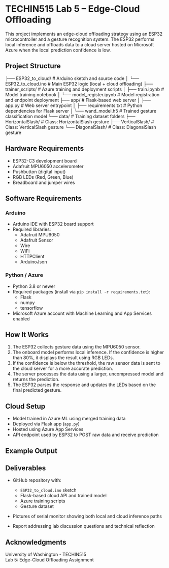 # TECHIN515 Lab 5 – Edge-Cloud Offloading

This project implements an edge-cloud offloading strategy using an ESP32 microcontroller and a gesture recognition system. The ESP32 performs local inference and offloads data to a cloud server hosted on Microsoft Azure when the local prediction confidence is low.

## Project Structure

├── ESP32_to_cloud/                # Arduino sketch and source code
│   └── ESP32_to_cloud.ino        # Main ESP32 logic (local + cloud offloading)
├── trainer_scripts/              # Azure training and deployment scripts
│   ├── train.ipynb               # Model training notebook
│   └── model_register.ipynb     # Model registration and endpoint deployment
├── app/                          # Flask-based web server
│   ├── app.py                    # Web server entrypoint
│   ├── requirements.txt          # Python dependencies for Flask server
│   └── wand_model.h5             # Trained gesture classification model
└── data/                         # Training dataset folders
├── HorizontalSlash/         # Class: HorizontalSlash gesture
├── VerticalSlash/           # Class: VerticalSlash gesture
└── DiagonalSlash/           # Class: DiagonalSlash gesture



## Hardware Requirements

- ESP32-C3 development board
- Adafruit MPU6050 accelerometer
- Pushbutton (digital input)
- RGB LEDs (Red, Green, Blue)
- Breadboard and jumper wires

## Software Requirements

### Arduino

- Arduino IDE with ESP32 board support
- Required libraries:
  - Adafruit MPU6050
  - Adafruit Sensor
  - Wire
  - WiFi
  - HTTPClient
  - ArduinoJson

### Python / Azure

- Python 3.8 or newer
- Required packages (install via `pip install -r requirements.txt`):
  - Flask
  - numpy
  - tensorflow
- Microsoft Azure account with Machine Learning and App Services enabled

## How It Works

1. The ESP32 collects gesture data using the MPU6050 sensor.
2. The onboard model performs local inference. If the confidence is higher than 80%, it displays the result using RGB LEDs.
3. If the confidence is below the threshold, the raw sensor data is sent to the cloud server for a more accurate prediction.
4. The server processes the data using a larger, uncompressed model and returns the prediction.
5. The ESP32 parses the response and updates the LEDs based on the final predicted gesture.

## Cloud Setup

- Model trained in Azure ML using merged training data
- Deployed via Flask app (`app.py`)
- Hosted using Azure App Services
- API endpoint used by ESP32 to POST raw data and receive prediction

## Example Output



## Deliverables

- GitHub repository with:
  - `ESP32_to_cloud.ino` sketch
  - Flask-based cloud API and trained model
  - Azure training scripts
  - Gesture dataset

- Pictures of serial monitor showing both local and cloud inference paths
- Report addressing lab discussion questions and technical reflection

## Acknowledgments

University of Washington - TECHIN515  
Lab 5: Edge-Cloud Offloading Assignment  
